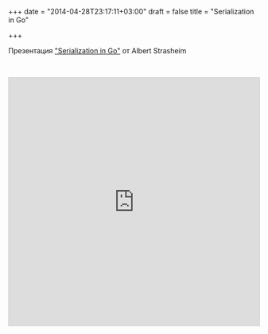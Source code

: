 +++
date = "2014-04-28T23:17:11+03:00"
draft = false
title = "Serialization in Go"

+++

<p>Презентация <a href="http://www.slideshare.net/albertstrasheim/serialization-in-go">&quot;Serialization in Go&quot;</a>&nbsp;от&nbsp;Albert Strasheim</p>

<p>&nbsp;</p>

<p><iframe allowfullscreen="" frameborder="0" height="500" marginheight="0" marginwidth="0" scrolling="no" src="http://www.slideshare.net/slideshow/embed_code/32540121" style="border:1px solid #CCC; border-width:1px 1px 0; margin-bottom:5px; max-width: 100%;" width="100%"></iframe></p>
